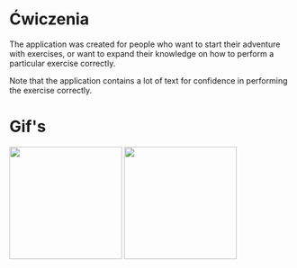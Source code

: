 # Ćwiczenia

The application was created for people who want to start their adventure with exercises, or want to expand their knowledge on how to perform a particular exercise correctly.


Note that the application contains a lot of text for confidence in performing the exercise correctly.




# Gif's

<img src="(https://user-images.githubusercontent.com/87803016/179417809-b9a61fe3-0ab9-427a-926d-3c833f0378f8.gif" width="200"> <img src="https://user-images.githubusercontent.com/87803016/179417995-d5241d40-38dc-40f0-a912-3f5181b7eb43.gif" width="200">  

